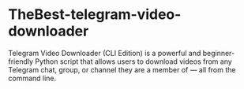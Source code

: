 # TheBest-telegram-video-downloader
Telegram Video Downloader (CLI Edition) is a powerful and beginner-friendly Python script that allows users to download videos from any Telegram chat, group, or channel they are a member of — all from the command line.
